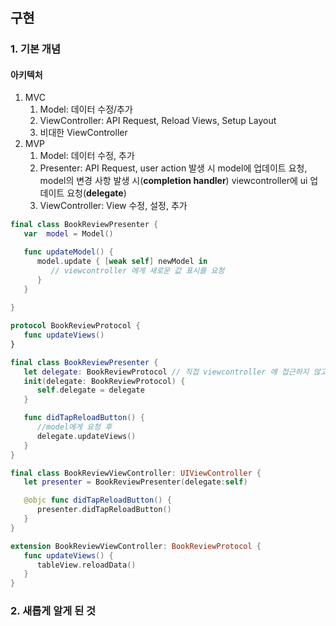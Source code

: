 # 

## 구현

### 1. 기본 개념

#### 아키텍처

1. MVC
   1. Model: 데이터 수정/추가
   2. ViewController: API Request, Reload Views, Setup Layout
   3. 비대한 ViewController 
2. MVP
   1. Model: 데이터 수정, 추가
   2. Presenter: API Request, user action 발생 시 model에 업데이트 요청, model의 변경 사항 발생 시(**completion handler**) viewcontroller에 ui 업데이트 요청(**delegate**)
   3. ViewController: View 수정, 설정, 추가


```swift
final class BookReviewPresenter {
   var  model = Model()

   func updateModel() {
      model.update { [weak self] newModel in
         // viewcontroller 에게 새로운 값 표시를 요청
      }
   }
   
}

protocol BookReviewProtocol {
   func updateViews()
}

final class BookReviewPresenter {
   let delegate: BookReviewProtocol // 직접 viewcontroller 에 접근하지 않고 (캡슐화) protocol이 가진 내용만 알고 있음
   init(delegate: BookReviewProtocol) {
      self.delegate = delegate
   }

   func didTapReloadButton() {
      //model에게 요청 후
      delegate.updateViews()
   }
}

final class BookReviewViewController: UIViewController {
   let presenter = BookReviewPresenter(delegate:self)

   @objc func didTapReloadButton() {
      presenter.didTapReloadButton()
   }
}

extension BookReviewViewController: BookReviewProtocol {
   func updateViews() {
      tableView.reloadData()
   }
}
```

### 2. 새롭게 알게 된 것
